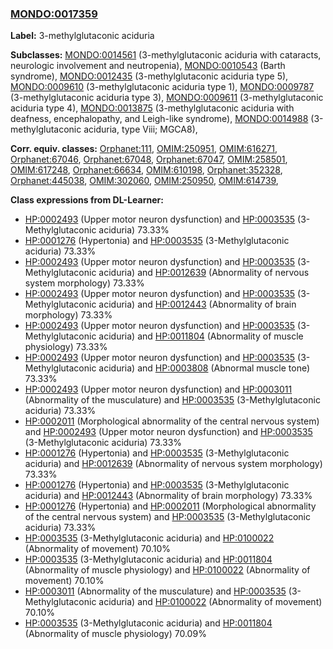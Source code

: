 
### [MONDO:0017359](http://purl.obolibrary.org/obo/MONDO_0017359)
**Label:** 3-methylglutaconic aciduria

**Subclasses:** [MONDO:0014561](http://purl.obolibrary.org/obo/MONDO_0014561) (3-methylglutaconic aciduria with cataracts, neurologic involvement and neutropenia), [MONDO:0010543](http://purl.obolibrary.org/obo/MONDO_0010543) (Barth syndrome), [MONDO:0012435](http://purl.obolibrary.org/obo/MONDO_0012435) (3-methylglutaconic aciduria type 5), [MONDO:0009610](http://purl.obolibrary.org/obo/MONDO_0009610) (3-methylglutaconic aciduria type 1), [MONDO:0009787](http://purl.obolibrary.org/obo/MONDO_0009787) (3-methylglutaconic aciduria type 3), [MONDO:0009611](http://purl.obolibrary.org/obo/MONDO_0009611) (3-methylglutaconic aciduria type 4), [MONDO:0013875](http://purl.obolibrary.org/obo/MONDO_0013875) (3-methylglutaconic aciduria with deafness, encephalopathy, and Leigh-like syndrome), [MONDO:0014988](http://purl.obolibrary.org/obo/MONDO_0014988) (3-methylglutaconic aciduria, type Viii; MGCA8), 

**Corr. equiv. classes:** [Orphanet:111](http://www.orpha.net/ORDO/Orphanet_111), [OMIM:250951](http://purl.obolibrary.org/obo/OMIM_250951), [OMIM:616271](http://purl.obolibrary.org/obo/OMIM_616271), [Orphanet:67046](http://www.orpha.net/ORDO/Orphanet_67046), [Orphanet:67048](http://www.orpha.net/ORDO/Orphanet_67048), [Orphanet:67047](http://www.orpha.net/ORDO/Orphanet_67047), [OMIM:258501](http://purl.obolibrary.org/obo/OMIM_258501), [OMIM:617248](http://purl.obolibrary.org/obo/OMIM_617248), [Orphanet:66634](http://www.orpha.net/ORDO/Orphanet_66634), [OMIM:610198](http://purl.obolibrary.org/obo/OMIM_610198), [Orphanet:352328](http://www.orpha.net/ORDO/Orphanet_352328), [Orphanet:445038](http://www.orpha.net/ORDO/Orphanet_445038), [OMIM:302060](http://purl.obolibrary.org/obo/OMIM_302060), [OMIM:250950](http://purl.obolibrary.org/obo/OMIM_250950), [OMIM:614739](http://purl.obolibrary.org/obo/OMIM_614739), 

**Class expressions from DL-Learner:**

- [HP:0002493](http://purl.obolibrary.org/obo/HP_0002493) (Upper motor neuron dysfunction) and [HP:0003535](http://purl.obolibrary.org/obo/HP_0003535) (3-Methylglutaconic aciduria) 73.33%
- [HP:0001276](http://purl.obolibrary.org/obo/HP_0001276) (Hypertonia) and [HP:0003535](http://purl.obolibrary.org/obo/HP_0003535) (3-Methylglutaconic aciduria) 73.33%
- [HP:0002493](http://purl.obolibrary.org/obo/HP_0002493) (Upper motor neuron dysfunction) and [HP:0003535](http://purl.obolibrary.org/obo/HP_0003535) (3-Methylglutaconic aciduria) and [HP:0012639](http://purl.obolibrary.org/obo/HP_0012639) (Abnormality of nervous system morphology) 73.33%
- [HP:0002493](http://purl.obolibrary.org/obo/HP_0002493) (Upper motor neuron dysfunction) and [HP:0003535](http://purl.obolibrary.org/obo/HP_0003535) (3-Methylglutaconic aciduria) and [HP:0012443](http://purl.obolibrary.org/obo/HP_0012443) (Abnormality of brain morphology) 73.33%
- [HP:0002493](http://purl.obolibrary.org/obo/HP_0002493) (Upper motor neuron dysfunction) and [HP:0003535](http://purl.obolibrary.org/obo/HP_0003535) (3-Methylglutaconic aciduria) and [HP:0011804](http://purl.obolibrary.org/obo/HP_0011804) (Abnormality of muscle physiology) 73.33%
- [HP:0002493](http://purl.obolibrary.org/obo/HP_0002493) (Upper motor neuron dysfunction) and [HP:0003535](http://purl.obolibrary.org/obo/HP_0003535) (3-Methylglutaconic aciduria) and [HP:0003808](http://purl.obolibrary.org/obo/HP_0003808) (Abnormal muscle tone) 73.33%
- [HP:0002493](http://purl.obolibrary.org/obo/HP_0002493) (Upper motor neuron dysfunction) and [HP:0003011](http://purl.obolibrary.org/obo/HP_0003011) (Abnormality of the musculature) and [HP:0003535](http://purl.obolibrary.org/obo/HP_0003535) (3-Methylglutaconic aciduria) 73.33%
- [HP:0002011](http://purl.obolibrary.org/obo/HP_0002011) (Morphological abnormality of the central nervous system) and [HP:0002493](http://purl.obolibrary.org/obo/HP_0002493) (Upper motor neuron dysfunction) and [HP:0003535](http://purl.obolibrary.org/obo/HP_0003535) (3-Methylglutaconic aciduria) 73.33%
- [HP:0001276](http://purl.obolibrary.org/obo/HP_0001276) (Hypertonia) and [HP:0003535](http://purl.obolibrary.org/obo/HP_0003535) (3-Methylglutaconic aciduria) and [HP:0012639](http://purl.obolibrary.org/obo/HP_0012639) (Abnormality of nervous system morphology) 73.33%
- [HP:0001276](http://purl.obolibrary.org/obo/HP_0001276) (Hypertonia) and [HP:0003535](http://purl.obolibrary.org/obo/HP_0003535) (3-Methylglutaconic aciduria) and [HP:0012443](http://purl.obolibrary.org/obo/HP_0012443) (Abnormality of brain morphology) 73.33%
- [HP:0001276](http://purl.obolibrary.org/obo/HP_0001276) (Hypertonia) and [HP:0002011](http://purl.obolibrary.org/obo/HP_0002011) (Morphological abnormality of the central nervous system) and [HP:0003535](http://purl.obolibrary.org/obo/HP_0003535) (3-Methylglutaconic aciduria) 73.33%
- [HP:0003535](http://purl.obolibrary.org/obo/HP_0003535) (3-Methylglutaconic aciduria) and [HP:0100022](http://purl.obolibrary.org/obo/HP_0100022) (Abnormality of movement) 70.10%
- [HP:0003535](http://purl.obolibrary.org/obo/HP_0003535) (3-Methylglutaconic aciduria) and [HP:0011804](http://purl.obolibrary.org/obo/HP_0011804) (Abnormality of muscle physiology) and [HP:0100022](http://purl.obolibrary.org/obo/HP_0100022) (Abnormality of movement) 70.10%
- [HP:0003011](http://purl.obolibrary.org/obo/HP_0003011) (Abnormality of the musculature) and [HP:0003535](http://purl.obolibrary.org/obo/HP_0003535) (3-Methylglutaconic aciduria) and [HP:0100022](http://purl.obolibrary.org/obo/HP_0100022) (Abnormality of movement) 70.10%
- [HP:0003535](http://purl.obolibrary.org/obo/HP_0003535) (3-Methylglutaconic aciduria) and [HP:0011804](http://purl.obolibrary.org/obo/HP_0011804) (Abnormality of muscle physiology) 70.09%



